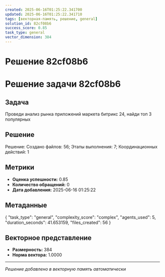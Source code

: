 ```yaml
---
created: 2025-06-16T01:25:22.341700
updated: 2025-06-16T01:25:22.341710
tags: [векторная-память, решение, general]
solution_id: 82cf08b6
success_score: 0.85
task_type: general
vector_dimension: 384
---
```


# Решение 82cf08b6

# Решение задачи 82cf08b6

## Задача
Проведи анализ рынка приложений маркета битрикс 24, найди топ 3 популярных

## Решение
Решение: Создано файлов: 56; Этапы выполнения: 7; Координационных действий: 1

## Метрики
- **Оценка успешности:** 0.85
- **Количество обращений:** 0
- **Дата добавления:** 2025-06-16 01:25:22

## Метаданные
{
  "task_type": "general",
  "complexity_score": "complex",
  "agents_used": 5,
  "duration_seconds": 41.653159,
  "files_created": 56
}

## Векторное представление
- **Размерность:** 384
- **Норма вектора:** 1.0000

---
*Решение добавлено в векторную память автоматически*
